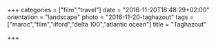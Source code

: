 +++
categories = ["film","travel"]
date = "2016-11-20T18:48:29+02:00"
orientation = "landscape"
photo = "2016-11-20-taghazout"
tags = ["maroc","film","ilford","delta 100","atlantic ocean"]
title = "Taghazout"

+++
